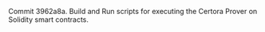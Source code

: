 Commit 3962a8a.                    Build and Run scripts for executing the Certora Prover on Solidity smart contracts.